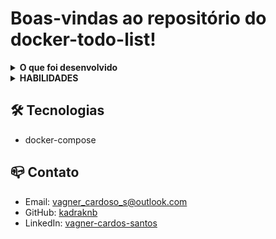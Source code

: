 # Boas-vindas ao repositório do docker-todo-list!

<details>
  <summary><strong>O que foi desenvolvido</strong></summary>
  
Temos uma aplicação full-stack neste repositório: um aplicativo de tarefas! Esta aplicação precisa ser conteinerizada para funcionar. Você deverá desenvolver os arquivos de configuração para cada frente específica: Front-end, Back-end e, no nosso caso, para um aplicativo de teste que valida se as aplicações estão se comunicando.

Você deverá criar as imagens para as aplicações e configurar essas imagens com o docker-compose.

Para isto, você irá utilizar uma série de comandos do docker com diferentes níveis de complexidade.

Cada comando deverá ser escrito em seu próprio arquivo.

<br />
</details>
<details>
  <summary><strong>HABILIDADES</strong></summary>

Conteinerizar aplicações;
Criar uma conexão entre elas;
Orquestrar seu funcionamento.

<br />
</details>

## 🛠 Tecnologias

- docker-compose

## 📪 Contato

- Email: [vagner_cardoso_s@outlook.com](vagner_cardoso_s@outlook.com)
- GitHub: [kadraknb](https://github.com/kadraknb)
- LinkedIn: [vagner-cardos-santos](https://www.linkedin.com/in/vagner-cardos-santos/)
